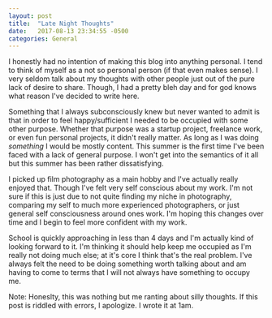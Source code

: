 ```yaml
---
layout: post
title:  "Late Night Thoughts"
date:   2017-08-13 23:34:55 -0500
categories: General
---
```


I honestly had no intention of making this blog into anything personal. I tend to think of myself as a not so personal person (if that even makes sense). I very seldom talk about my thoughts with other people just out of the pure lack of desire to share. Though, I had a pretty bleh day and for god knows what reason I've decided to write here.

Something that I always subconsciously knew but never wanted to admit is that in order to feel happy/sufficient I needed to be occupied with some other purpose. Whether that purpose was a startup project, freelance work, or even fun personal projects, it didn't really matter. As long as I was doing *something* I would be mostly content. This summer is the first time I've been faced with a lack of general purpose. I won't get into the semantics of it all but this summer has been rather dissatisfying.

I picked up film photography as a main hobby and I've actually really enjoyed that. Though I've felt very self conscious about my work. I'm not sure if this is just due to not quite finding my niche in photography, comparing my self to much more experienced photographers, or just general self consciousness around ones work. I'm hoping this changes over time and I begin to feel more confident with my work.

School is quickly approaching in less than 4 days and I'm actually kind of looking forward to it. I'm thinking it should help keep me occupied as I'm really not doing much else; at it's core I think that's the real problem. I've always felt the need to be doing something worth talking about and am having to come to terms that I will not always have something to occupy me.


Note: Honeslty, this was nothing but me ranting about silly thoughts. If this post is riddled with errors, I apologize. I wrote it at 1am.